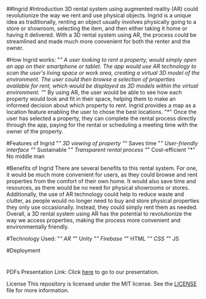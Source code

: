 ##Ingrid
#Introduction
3D rental system using augmented reality (AR) could revolutionize the way we rent and use physical objects. Ingrid is a unique idea as traditionally, renting an object usually involves physically going to a store or showroom, selecting the item, and then either taking it home or having it delivered. With a 3D rental system using AR, the process could be streamlined and made much more convenient for both the renter and the owner.

#How Ingrid works:
"*" A user looking to rent a property, would simply open an app on their smartphone or tablet. The app would use AR technology to scan the user's living space or work area, creating a virtual 3D model of the environment. The user could then browse a selection of properties available for rent, which would be displayed as 3D models within the virtual environment.
"*" By using AR, the user would be able to see how each property would look and fit in their space, helping them to make an informed decision about which property to rent. Ingrid provides a map as a location feature enabling the user to chose the best locations.
"*" Once the user has selected a property, they can complete the rental process directly through the app, paying for the rental or scheduling a meeting time with the owner of the property.

#Features of Ingrid
"*" 3D viewing of property
"*" Saves time
"*" User-friendly interface
"*" Sustainable
"*" Transparent rental process
"*" Cost-efficient
"*" No middle man

#Benefits of Ingrid
There are several benefits to this rental system. For one, it would be much more convenient for users, as they could browse and rent properties from the comfort of their own home. It would also save time and resources, as there would be no need for physical showrooms or stores. Additionally, the use of AR technology could help to reduce waste and clutter, as people would no longer need to buy and store physical properties they only use occasionally. Instead, they could simply rent them as needed. 
Overall, a 3D rental system using AR has the potential to revolutionize the way we access properties, making the process more convenient and environmentally friendly.

#Technology Used:
"*" AR
"*" Unity
"*" Firebase
"*" HTML
"*" CSS
"*" JS

#Deployment
# 



PDFs
Presentation Link: Click [here](https://www.canva.com/design/DAFWcepYfp4/djuvhLjHUa4EJkOVAUSYaQ/edit) to go to our presentation.

License
This repository is licensed under the MIT license. See the [LICENSE](https://github.com/singhalshreya/Polaroid_Ingrid/blob/main/LICENSE) file for more information.

